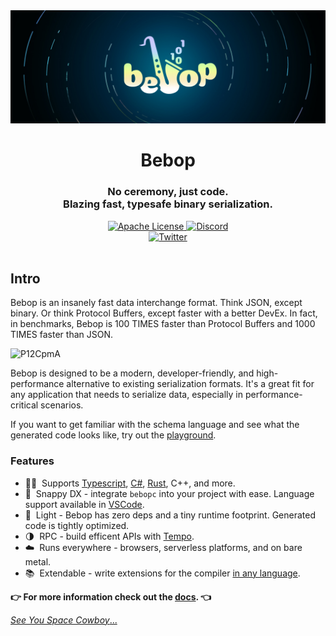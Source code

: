 <a href="https://bebop.sh/" target="_blank" rel="noopener">
  <picture>
    <source media="(prefers-color-scheme: dark)" srcset="./assets/header.jpg" />
    <img alt="Bebop" src="./assets/header.jpg" />
  </picture>
</a>

<div align="center">
  <h1>Bebop</h1>
   <h3>No ceremony, just code.<br/> Blazing fast, typesafe binary serialization.</h3>
  <a href="https://github.com/betwixt-labs/bebop/blob/main/LICENSE.txt">
    <img alt="Apache License" src="https://img.shields.io/github/license/betwixt-labs/bebop" />
  </a>
  <a href="https://discord.gg/jVfz9sMPWv">
    <img alt="Discord" src="https://img.shields.io/discord/1102669305537110036?color=7389D8&label&logo=discord&logoColor=ffffff" />
  </a>
  <br />
  <a href="https://twitter.com/andrewmd5">
    <img alt="Twitter" src="https://img.shields.io/twitter/url.svg?label=%40andrewmd5&style=social&url=https%3A%2F%2Ftwitter.com%2Fandrewmd5" />
  </a>
</div>

<br />

## Intro

Bebop is an insanely fast data interchange format. Think JSON, except binary. Or think Protocol Buffers, except faster with a better DevEx. In fact, in benchmarks, Bebop is 100 TIMES faster than Protocol Buffers and 1000 TIMES faster than JSON. 

![P12CpmA](https://user-images.githubusercontent.com/1297077/235745675-fc8a18e2-361f-4b7b-b9c9-47155e511b0a.png)

Bebop is designed to be a modern, developer-friendly, and high-performance alternative to existing serialization formats. It's a great fit for any application that needs to serialize data, especially in performance-critical scenarios.

If you want to get familiar with the schema language and see what the generated code looks like, try out the [playground](https://play.bebop.sh/).

### Features

- 🧙‍♂️&nbsp; Supports [Typescript](https://docs.bebop.sh/guide/getting-started-typescript/), [C#](https://docs.bebop.sh/guide/getting-started-csharp/), [Rust](https://docs.bebop.sh/guide/getting-started-rust/), C++, and more.
- 🐎&nbsp; Snappy DX - integrate `bebopc` into your project with ease. Language support available in [VSCode](https://marketplace.visualstudio.com/items?itemName=betwixt.bebop-lang).
- 🍃&nbsp; Light - Bebop has zero deps and a tiny runtime footprint. Generated code is tightly optimized.
- 🌗&nbsp; RPC - build efficent APIs with [Tempo](https://docs.bebop.sh/tempo/).
- ☁️&nbsp; Runs everywhere - browsers, serverless platforms, and on bare metal.
- 📚&nbsp; Extendable - write extensions for the compiler [in any language](https://docs.bebop.sh/chords/what-are-chords/).

**👉 For more information check out the [docs](https://docs.bebop.sh). 👈**


[_See You Space Cowboy_...](https://www.youtube.com/watch?v=u1UZHXB_r6g)

